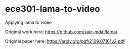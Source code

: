 # ece301-lama-to-video
Applying lama to video

Original work here:
https://github.com/saic-mdal/lama/

Original paper here: 
https://arxiv.org/pdf/2109.07161v2.pdf
